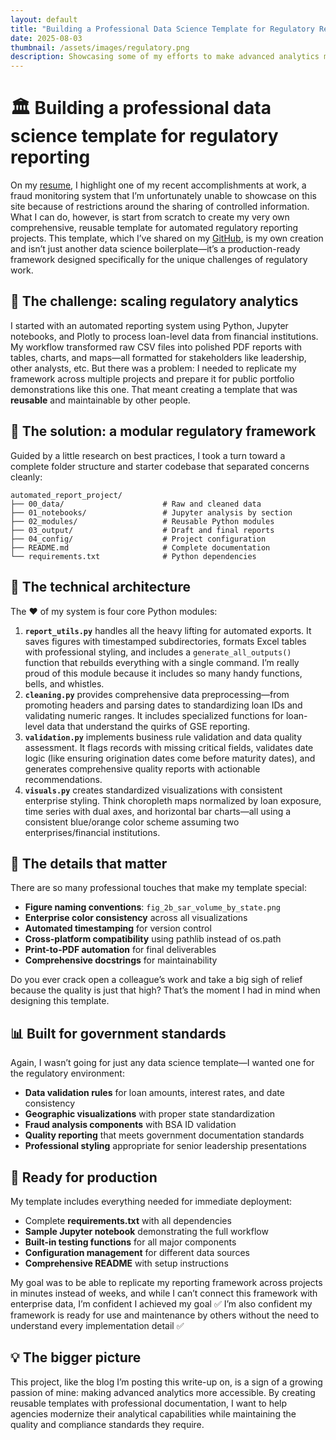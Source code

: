```yaml
---
layout: default
title: "Building a Professional Data Science Template for Regulatory Reporting"
date: 2025-08-03
thumbnail: /assets/images/regulatory.png
description: Showcasing some of my efforts to make advanced analytics more accessible in government
---
```


# 🏛️ Building a professional data science template for regulatory reporting
On my [resume](https://nathanwatkinsdc.github.io/resume/), I highlight one of my recent accomplishments at work, a fraud monitoring system that I’m unfortunately unable to showcase on this site because of restrictions around the sharing of controlled information. What I can do, however, is start from scratch to create my very own comprehensive, reusable template for automated regulatory reporting projects. This template, which I’ve shared on my [GitHub](https://github.com/nathanwatkinsdc/automated-report-template), is my own creation and isn’t just another data science boilerplate—it’s a production-ready framework designed specifically for the unique challenges of regulatory work.

## 🎯 The challenge: scaling regulatory analytics
I started with an automated reporting system using Python, Jupyter notebooks, and Plotly to process loan-level data from financial institutions. My workflow transformed raw CSV files into polished PDF reports with tables, charts, and maps—all formatted for stakeholders like leadership, other analysts, etc. But there was a problem: I needed to replicate my framework across multiple projects and prepare it for public portfolio demonstrations like this one. That meant creating a template that was **reusable** and maintainable by other people.

## 🧠 The solution: a modular regulatory framework
Guided by a little research on best practices, I took a turn toward a complete folder structure and starter codebase that separated concerns cleanly:

```
automated_report_project/
├── 00_data/                      # Raw and cleaned data
├── 01_notebooks/                 # Jupyter analysis by section  
├── 02_modules/                   # Reusable Python modules
├── 03_output/                    # Draft and final reports
├── 04_config/                    # Project configuration
├── README.md                     # Complete documentation
└── requirements.txt              # Python dependencies
```

## 🔧 The technical architecture
The ❤️ of my system is four core Python modules:

1. **`report_utils.py`** handles all the heavy lifting for automated exports. It saves figures with timestamped subdirectories, formats Excel tables with professional styling, and includes a `generate_all_outputs()` function that rebuilds everything with a single command. I’m really proud of this module because it includes so many handy functions, bells, and whistles.
2. **`cleaning.py`** provides comprehensive data preprocessing—from promoting headers and parsing dates to standardizing loan IDs and validating numeric ranges. It includes specialized functions for loan-level data that understand the quirks of GSE reporting.
3. **`validation.py`** implements business rule validation and data quality assessment. It flags records with missing critical fields, validates date logic (like ensuring origination dates come before maturity dates), and generates comprehensive quality reports with actionable recommendations.
4. **`visuals.py`** creates standardized visualizations with consistent enterprise styling. Think choropleth maps normalized by loan exposure, time series with dual axes, and horizontal bar charts—all using a consistent blue/orange color scheme assuming two enterprises/financial institutions. 

## 🎨 The details that matter
There are so many professional touches that make my template special:

- **Figure naming conventions**: `fig_2b_sar_volume_by_state.png`
- **Enterprise color consistency** across all visualizations
- **Automated timestamping** for version control
- **Cross-platform compatibility** using pathlib instead of os.path
- **Print-to-PDF automation** for final deliverables
- **Comprehensive docstrings** for maintainability

Do you ever crack open a colleague’s work and take a big sigh of relief because the quality is just that high? That’s the moment I had in mind when designing this template. 

## 📊 Built for government standards
Again, I wasn’t going for just any data science template—I wanted one for the regulatory environment:

- **Data validation rules** for loan amounts, interest rates, and date consistency
- **Geographic visualizations** with proper state standardization
- **Fraud analysis components** with BSA ID validation
- **Quality reporting** that meets government documentation standards
- **Professional styling** appropriate for senior leadership presentations

## 🚀 Ready for production
My template includes everything needed for immediate deployment:

- Complete **requirements.txt** with all dependencies
- **Sample Jupyter notebook** demonstrating the full workflow
- **Built-in testing functions** for all major components
- **Configuration management** for different data sources
- **Comprehensive README** with setup instructions

My goal was to be able to replicate my reporting framework across projects in minutes instead of weeks, and while I can’t connect this framework with enterprise data, I’m confident I achieved my goal ✅ I’m also confident my framework is ready for use and maintenance by others without the need to understand every implementation detail ✅

## 💡 The bigger picture
This project, like the blog I’m posting this write-up on, is a sign of a growing passion of mine: making advanced analytics more accessible. By creating reusable templates with professional documentation, I want to help agencies modernize their analytical capabilities while maintaining the quality and compliance standards they require.